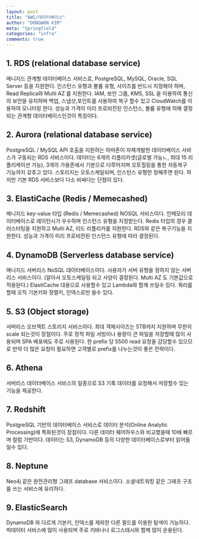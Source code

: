 ```yaml
---
layout: post
title: "AWS/데이터베이스"
author: "DONGWON KIM"
meta: "Springfield"
categories: "infra"
comments: true
---
```


## 1. RDS (relational database service)
매니지드 관계형 데이터베이스 서비스로, PostgreSQL, MySQL, Oracle, SQL Server 등을 지원한다. 인스턴스 유형과 볼륨 유형, 사이즈를 반드시 지정해야 하며, Read Replica와 Multi AZ 를 지원한다.
IAM, 보안 그룹, KMS, SSL 을 이용하여 통신의 보안을 유지하며 백업, 스냅샷,포인트를 사용하여 복구 할수 있고 CloudWatch를 이용하여 모니터링 한다.
성능과 가격이 미리 프로비전된 인스턴스, 볼륨 유형에 의해 결정되는 관계형 데이터베이스인것이 특징이다.

## 2. Aurora (relational database service)
PostgreSQL / MySQL API 호출을 지원하는 아마존이 자체개발한 데이터베이스 서비스가 구동되는 RDS 서비스이다. 데이터는 6개의 리플리카셋(글로벌 가능ㄴ, 최대 15 리플리케이션 가능), 3개의 가용존에서 기본으로 다루어지며 오토힐링을 통한 자동복구 기능까지 갖추고 있다. 스토리지는 오토스케일되며, 인스턴스 유형먼 정해주면 된다. 
하지만 기본 RDS 서비스보다 다소 비싸다는 단점이 있다.

## 3. ElastiCache (Redis / Memecashed)
매니지드 key-value 타입 (Redis / Memecashed) NOSQL 서비스이다. 인메모리 데이터베이스로 레이턴시가 우수하며 인스턴스 유형을 지정받는다. Redis 타입의 경우 클러스터팅을 지원하고 Multi AZ, 리드 리플리카를 지원한다. RDS와 같은 복구기능을 지원한다. 성능과 가격이 미리 프로비전된 인스턴스 유형에 따라 결정된다.

## 4. DynamoDB (Serverless database service)
매니지드 서버리스 NoSQL 데이터베이스이다. 사용자가 서버 유형을 정하지 않는 서버리스 서비스이다. (알아서 오토스케일링 되고 사양이 결정된다. Multi AZ 도 기본값으로 적용된다.) ElastiCache 대용으로 사용할수 있고 Lambda와 함께 쓰일수 있다. 쿼리를 할때 오직 기본키와 정렬키, 인덱스로만 쓸수 있다.

## 5. S3 (Object storage)
서버리스 오브젝트 스토리지 서비스이다. 최대 객체사이즈는 5TB까지 지원하며 무한히 scale 되는것이 장점이다. 주로 정적 파일 서빙이나 용량이 큰 파일을 저장할때 많이 사용되며 SPA 배포에도 주로 사용된다.
한 prefix 당 5500 read 요청을 감당할수 있으므로 만약 더 많은 요청이 필요하면 고객별로 prefix를 나누는것이 좋은 전략이다.

## 6. Athena
서버리스 데이터베이스 서비스의 일종으로 S3 기록 데이터를 요청해서 저장할수 있는 기능을 제공한다.

## 7. Redshift
PostgreSQL 기반의 데이터베이스 서비스로 데이터 분석(Online Analytic Processing)에 특화된것이 장점이다. 다른 데이터 웨어하우스와 비교했을때 10배 빠르며 컬럼 기반이다. 데이터는 S3, DynamoDB 등의 다양한 데이터베이스로부터 읽어들일수 있다.

## 8. Neptune 
Neo4j 같은 완전관리형 그래프 database 서비스이다. 소셜네트워킹 같은 그래프 구조를 쓰는 서비스에 유리하다. 

## 9. ElasticSearch  
DynamoDB 와 다르게 기본키, 인덱스를 제외한 다른 필드를 이용한 탐색이 가능하다. 빅데이터 서비스에 많이 사용되며 주로 키바나나 로그스태시와 함께 많이 운용된다.